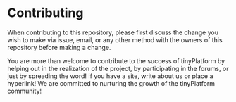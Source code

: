 # Contributing

When contributing to this repository, please first discuss the change you wish to make via issue,
email, or any other method with the owners of this repository before making a change. 

You are more than welcome to contribute to the success of tinyPlatform by helping out in the realization of the project, by participating in the forums, or just by spreading the word! If you have a site, write about us or place a hyperlink! We are committed to nurturing the growth of the tinyPlatform community!


